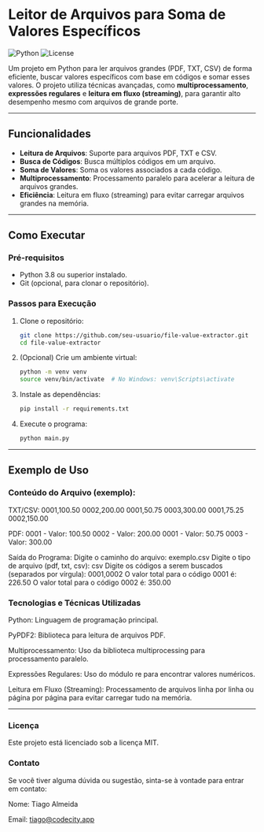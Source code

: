 # Leitor de Arquivos para Soma de Valores Específicos

![Python](https://img.shields.io/badge/Python-3.8%2B-blue)
![License](https://img.shields.io/badge/License-MIT-green)

Um projeto em Python para ler arquivos grandes (PDF, TXT, CSV) de forma eficiente, buscar valores específicos com base em códigos e somar esses valores. O projeto utiliza técnicas avançadas, como **multiprocessamento**, **expressões regulares** e **leitura em fluxo (streaming)**, para garantir alto desempenho mesmo com arquivos de grande porte.

---

## Funcionalidades

- **Leitura de Arquivos**: Suporte para arquivos PDF, TXT e CSV.
- **Busca de Códigos**: Busca múltiplos códigos em um arquivo.
- **Soma de Valores**: Soma os valores associados a cada código.
- **Multiprocessamento**: Processamento paralelo para acelerar a leitura de arquivos grandes.
- **Eficiência**: Leitura em fluxo (streaming) para evitar carregar arquivos grandes na memória.


---

## Como Executar

### Pré-requisitos

- Python 3.8 ou superior instalado.
- Git (opcional, para clonar o repositório).

### Passos para Execução

1. Clone o repositório:
   ```bash
   git clone https://github.com/seu-usuario/file-value-extractor.git
   cd file-value-extractor

2. (Opcional) Crie um ambiente virtual:
    ```bash
    python -m venv venv
    source venv/bin/activate  # No Windows: venv\Scripts\activate

3. Instale as dependências:
    ```bash
    pip install -r requirements.txt

4. Execute o programa:
    ```bash
    python main.py

---

## Exemplo de Uso

### Conteúdo do Arquivo (exemplo):
TXT/CSV:
0001,100.50
0002,200.00
0001,50.75
0003,300.00
0001,75.25
0002,150.00

PDF:
0001 - Valor: 100.50
0002 - Valor: 200.00
0001 - Valor: 50.75
0003 - Valor: 300.00

Saída do Programa:
Digite o caminho do arquivo: exemplo.csv
Digite o tipo de arquivo (pdf, txt, csv): csv
Digite os códigos a serem buscados (separados por vírgula): 0001,0002
O valor total para o código 0001 é: 226.50
O valor total para o código 0002 é: 350.00

### Tecnologias e Técnicas Utilizadas
Python: Linguagem de programação principal.

PyPDF2: Biblioteca para leitura de arquivos PDF.

Multiprocessamento: Uso da biblioteca multiprocessing para processamento paralelo.

Expressões Regulares: Uso do módulo re para encontrar valores numéricos.

Leitura em Fluxo (Streaming): Processamento de arquivos linha por linha ou página por página para evitar carregar tudo na memória.

---

### Licença
Este projeto está licenciado sob a licença MIT.

### Contato
Se você tiver alguma dúvida ou sugestão, sinta-se à vontade para entrar em contato:

Nome: Tiago Almeida

Email: tiago@codecity.app